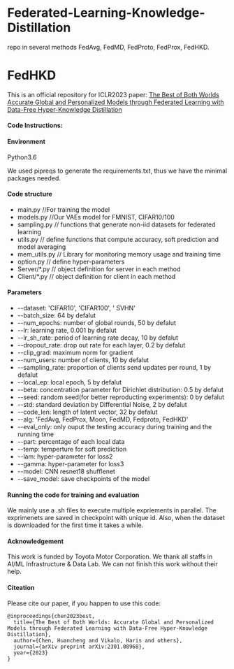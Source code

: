 # Federated-Learning-Knowledge-Distillation
repo in several methods FedAvg, FedMD, FedProto, FedProx, FedHKD.
# FedHKD
This is an official repository for ICLR2023 paper: [The Best of Both Worlds Accurate Global and Personalized Models through Federated Learning with Data-Free Hyper-Knowledge Distillation](https://arxiv.org/abs/2301.08968)

#### Code Instructions: 
#### Environment 
Python3.6  

We used pipreqs to generate the requirements.txt, thus we have the minimal packages needed.  

#### Code structure 
* main.py //For training the model 
* models.py //Our VAEs model for FMNIST, CIFAR10/100
* sampling.py // functions that generate non-iid datasets for federated learning
* utils.py // define functions that compute accuracy, soft prediction and model averaging
* mem_utils.py // Library for monitoring memory usage and training time
* option.py // define hyper-parameters
* Server/*.py // object definition for server in each method
* Client/*.py // object definition for client in each method

#### Parameters
* --dataset: 'CIFAR10', 'CIFAR100', ' SVHN'
* --batch_size: 64 by defalut 
* --num_epochs: number of global rounds, 50 by defalut
* --lr: learning rate, 0.001 by defalut
* --lr_sh_rate: period of learning rate decay, 10 by defalut
* --dropout_rate: drop out rate for each layer, 0.2 by defalut
* --clip_grad: maximum norm for gradient
* --num_users: number of clients, 10 by defalut
* --sampling_rate: proportion of clients send updates per round, 1 by defalut
* --local_ep: local epoch, 5 by defalut
* --beta: concentration parameter for Dirichlet distribution: 0.5 by defalut
* --seed: random seed(for better reproducting experiments): 0 by defalut
* --std: standard deviation by Differential Noise, 2 by defalut
* --code_len: length of latent vector, 32 by defalut
* --alg: 'FedAvg, FedProx, Moon, FedMD, Fedproto, FedHKD'
* --eval_only: only ouput the testing accuracy during training and the running time
* --part: percentage of each local data
* --temp: temperture for soft prediction
* --lam: hyper-parameter for loss2
* --gamma: hyper-parameter for loss3
* --model: CNN resnet18 shufflenet
* --save_model: save checkpoints of the model

#### Running the code for training and evaluation
We mainly use a .sh files to execute multiple expriements in parallel. 
The exprimenets are saved in checkpoint with unique id. Also, when the dataset is downloaded for the first time it takes a while. 

#### Acknowledgement
This work is funded by Toyota Motor Corporation. We thank all staffs in AI/ML Infrastructure & Data Lab. We can not finish this work without their help.

#### Citeation
Please cite our paper, if you happen to use this code:
```
@inproceedings{chen2023best,
  title={The Best of Both Worlds: Accurate Global and Personalized Models through Federated Learning with Data-Free Hyper-Knowledge Distillation},  
  author={Chen, Huancheng and Vikalo, Haris and others},
  journal={arXiv preprint arXiv:2301.08968},
  year={2023}
}
```

